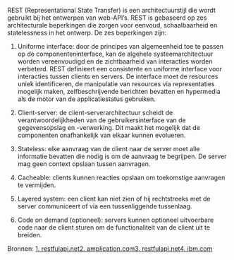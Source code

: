 REST (Representational State Transfer) is een architectuurstijl die wordt gebruikt bij het ontwerpen van web-API’s. REST is gebaseerd op zes architecturale beperkingen die zorgen voor eenvoud, schaalbaarheid en statelessness in het ontwerp. De zes beperkingen zijn:

1. Uniforme interface: door de principes van algemeenheid toe te passen op de componenteninterface, kan de algehele systeemarchitectuur worden vereenvoudigd en de zichtbaarheid van interacties worden verbeterd. REST definieert een consistente en uniforme interface voor interacties tussen clients en servers. De interface moet de resources uniek identificeren, de manipulatie van resources via representaties mogelijk maken, zelfbeschrijvende berichten bevatten en hypermedia als de motor van de applicatiestatus gebruiken.
    
2. Client-server: de client-serverarchitectuur scheidt de verantwoordelijkheden van de gebruikersinterface van de gegevensopslag en -verwerking. Dit maakt het mogelijk dat de componenten onafhankelijk van elkaar kunnen evolueren.
    
3. Stateless: elke aanvraag van de client naar de server moet alle informatie bevatten die nodig is om de aanvraag te begrijpen. De server mag geen context opslaan tussen aanvragen.
    
4. Cacheable: clients kunnen reacties opslaan om toekomstige aanvragen te vermijden.
    
5. Layered system: een client kan niet zien of hij rechtstreeks met de server communiceert of via een tussenliggende tussenlaag.
    
6. Code on demand (optioneel): servers kunnen optioneel uitvoerbare code naar de client sturen om de functionaliteit van de client uit te breiden.

Bronnen:
[1. restfulapi.net](https://restfulapi.net/)[2. amplication.com](https://amplication.com/blog/rest-apis-what-why-and-how)[3. restfulapi.net](https://restfulapi.net/rest-architectural-constraints/)[4. ibm.com](https://www.ibm.com/topics/rest-apis)